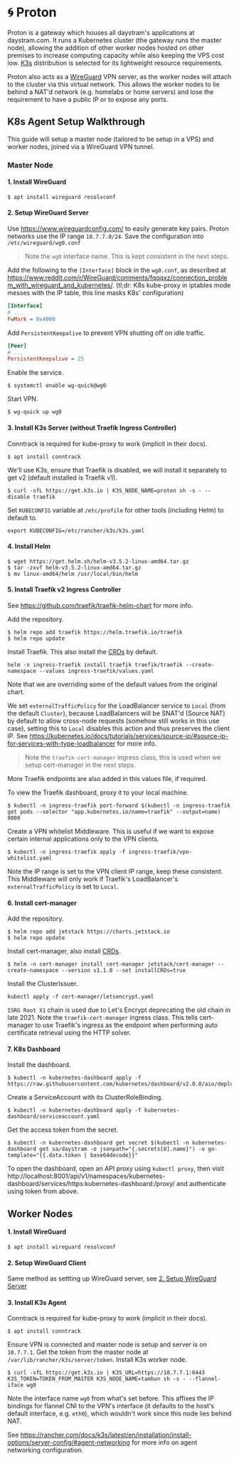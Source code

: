 # :cyclone: Proton

Proton is a gateway which houses all daystram's applications at daystram.com. It runs a Kubernetes cluster (the gateway runs the master node), allowing the addition of other worker nodes hosted on other premises to increase computing capacity while also keeping the VPS cost low. [K3s](https://k3s.io/) distribution is selected for its lightweight resource requirements.

Proton also acts as a [WireGuard](https://www.wireguard.com/) VPN server, as the worker nodes will attach to the cluster via this virtual network. This allows the worker nodes to lie behind a NAT'd network (e.g. homelabs or home servers) and lose the requirement to have a public IP or to expose any ports.

## K8s Agent Setup Walkthrough

This guide will setup a master node (tailored to be setup in a VPS) and worker nodes, joined via a WireGuard VPN tunnel.

### Master Node

#### 1. Install WireGuard

```shell
$ apt install wireguard resolvconf
```

#### 2. Setup WireGuard Server

Use https://www.wireguardconfig.com/ to easily generate key pairs. Proton networks use the IP range `10.7.7.0/24`. Save the configuration into `/etc/wireguard/wg0.conf`

> Note the `wg0` interface name. This is kept consistent in the next steps.

Add the following to the `[Interface]` block in the `wg0.conf`, as described at https://www.reddit.com/r/WireGuard/comments/fqqqxz/connection_problem_with_wireguard_and_kubernetes/. (tl;dr: K8s kube-proxy in iptables mode messes with the IP table, this line masks K8s' configuration)

```ini
[Interface]
# ...
FwMark = 0x4000
```

Add `PersistentKeepalive` to prevent VPN shutting off on idle traffic.

```ini
[Peer]
# ...
PersistentKeepalive = 25
```

Enable the service.

```shell
$ systemctl enable wg-quick@wg0
```

Start VPN.

```shell
$ wg-quick up wg0
```

#### 3. Install K3s Server (without Traefik Ingress Controller)

Conntrack is required for kube-proxy to work (implicit in their docs).

```shell
$ apt install conntrack
```

We'll use K3s, ensure that Traefik is disabled, we will install it separately to get v2 (default installed is Traefik v1).

```shell
$ curl -sfL https://get.k3s.io | K3S_NODE_NAME=proton sh -s - --disable traefik
```

Set `KUBECONFIG` variable at `/etc/profile` for other tools (including Helm) to default to.

```shell
export KUBECONFIG=/etc/rancher/k3s/k3s.yaml
```

#### 4. Install Helm

```shell
$ wget https://get.helm.sh/helm-v3.5.2-linux-amd64.tar.gz
$ tar -zxvf helm-v3.5.2-linux-amd64.tar.gz
$ mv linux-amd64/helm /usr/local/bin/helm
```

#### 5. Install Traefik v2 Ingress Controller

See https://github.com/traefik/traefik-helm-chart for more info.

Add the repository.

```shell
$ helm repo add traefik https://helm.traefik.io/traefik
$ helm repo update
```

Install Traefik. This also install the [CRDs](https://kubernetes.io/docs/concepts/extend-kubernetes/api-extension/custom-resources/) by default.

```shell
helm -n ingress-traefik install traefik traefik/traefik --create-namespace --values ingress-traefik/values.yaml
```

Note that we are overriding some of the default values from the original chart.

We set `externalTrafficPolicy` for the LoadBalancer service to `Local` (from the default `Cluster`), because LoadBalancers will be SNAT'd (Source NAT) by default to allow cross-node requests (somehow still works in this use case), setting this to `Local` disables this action and thus preserves the client IP. See https://kubernetes.io/docs/tutorials/services/source-ip/#source-ip-for-services-with-type-loadbalancer for more info.

> Note the `traefik-cert-manager` ingress class, this is used when we setup cert-manager in the next steps.

More Traefik endpoints are also added in this values file, if required.

To view the Traefik dashboard, proxy it to your local machine.

```shell
$ kubectl -n ingress-traefik port-forward $(kubectl -n ingress-traefik get pods --selector "app.kubernetes.io/name=traefik" --output=name) 9000
```

Create a VPN whitelist Middleware. This is useful if we want to expose certain internal applications only to the VPN clients.

```shell
$ kubectl -n ingress-traefik apply -f ingress-traefik/vpn-whitelist.yaml
```

Note the IP range is set to the VPN client IP range, keep these consistent. This Middleware will only work if Traefik's LoadBalancer's `externalTrafficPolicy` is set to `Local`.

#### 6. Install cert-manager

Add the repository.

```shell
$ helm repo add jetstack https://charts.jetstack.io
$ helm repo update
```

Install cert-manager, also install [CRDs](https://kubernetes.io/docs/concepts/extend-kubernetes/api-extension/custom-resources/).

```shell
$ helm -n cert-manager install cert-manager jetstack/cert-manager --create-namespace --version v1.1.0 --set installCRDs=true
```

Install the ClusterIssuer.

```shell
kubectl apply -f cert-manager/letsencrypt.yaml
```

`ISRG Root X1` chain is used due to Let's Encrypt deprecating the old chain in late 2021. Note the `traefik-cert-manager` ingress class. This tells cert-manager to use Traefik's ingress as the endpoint when performing auto certificate retrieval using the HTTP solver.

#### 7. K8s Dashboard

Install the dashboard.

```shell
$ kubectl -n kubernetes-dashboard apply -f https://raw.githubusercontent.com/kubernetes/dashboard/v2.0.0/aio/deploy/recommended.yaml
```

Create a ServiceAccount with its ClusterRoleBinding.

```shell
$ kubectl -n kubernetes-dashboard apply -f kubernetes-dashboard/serviceaccount.yaml
```

Get the access token from the secret.

```shell
$ kubectl -n kubernetes-dashboard get secret $(kubectl -n kubernetes-dashboard get sa/daystram -o jsonpath="{.secrets[0].name}") -o go-template="{{.data.token | base64decode}}"
```

To open the dashboard, open an API proxy using `kubectl proxy`, then visit http://localhost:8001/api/v1/namespaces/kubernetes-dashboard/services/https:kubernetes-dashboard:/proxy/ and authenticate using token from above.

## Worker Nodes

#### 1. Install WireGuard

```shell
$ apt install wireguard resolvconf
```

#### 2. Setup WireGuard Client

Same method as settting up WireGuard server, see [2. Setup WireGuard Server](#2.-setup-wireguard-server)

#### 3. Install K3s Agent

Conntrack is required for kube-proxy to work (implicit in their docs).

```shell
$ apt install conntrack
```

Ensure VPN is connected and master node is setup and server is on `10.7.7.1`. Get the token from the master node at `/var/lib/rancher/k3s/server/token`. Install K3s worker node.

```shell
$ curl -sfL https://get.k3s.io | K3S_URL=https://10.7.7.1:6443 K3S_TOKEN=TOKEN_FROM_MASTER K3S_NODE_NAME=tambun sh -s - --flannel-iface wg0
```

Note the interface name `wg0` from what's set before. This affixes the IP bindings for flannel CNI to the VPN's interface (it defaults to the host's default interface, e.g. `eth0`), which wouldn't work since this node lies behind NAT.

See https://rancher.com/docs/k3s/latest/en/installation/install-options/server-config/#agent-networking for more info on agent networking configuration.
